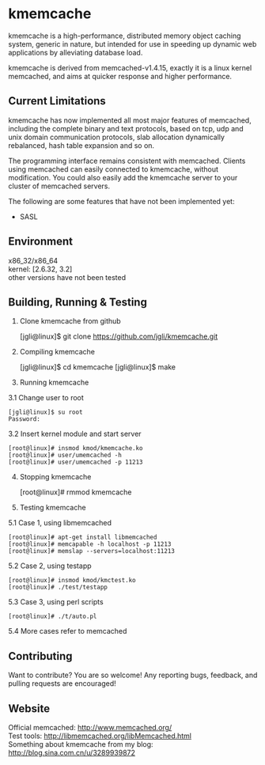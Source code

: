 kmemcache
=========

kmemcache is a high-performance, distributed memory object caching system, generic in nature,
but intended for use in speeding up dynamic web applications by alleviating database load.

kmemcache is derived from memcached-v1.4.15, exactly it is a linux kernel memcached,
and aims at quicker response and higher performance.

Current Limitations
-------------------
kmemcache has now implemented all most major features of memcached, including the complete binary
and text protocols, based on tcp, udp and unix domain communication protocols, slab allocation 
dynamically rebalanced, hash table expansion and so on.

The programming interface remains consistent with memcached. Clients using memcached can easily 
connected to kmemcache, without modification. You could also easily add the kmemcache server to
your cluster of memcached servers.

The following are some features that have not been implemented yet:  
* SASL

Environment
-----------
x86_32/x86_64	
kernel: [2.6.32, 3.2]	
other versions have not been tested

Building, Running & Testing
---------------------------
1) Clone kmemcache from github

	[jgli@linux]$ git clone https://github.com/jgli/kmemcache.git

2) Compiling kmemcache

	[jgli@linux]$ cd kmemcache
	[jgli@linux]$ make

3) Running kmemcache

3.1 Change user to root

	[jgli@linux]$ su root
	Password:

3.2 Insert kernel module and start server

	[root@linux]# insmod kmod/kmemcache.ko
	[root@linux]# user/umemcached -h
	[root@linux]# user/umemcached -p 11213

4) Stopping kmemcache

	[root@linux]# rmmod kmemcache

5) Testing kmemcache	

5.1 Case 1, using libmemcached

	[root@linux]# apt-get install libmemcached
	[root@linux]# memcapable -h localhost -p 11213
	[root@linux]# memslap --servers=localhost:11213

5.2 Case 2, using testapp

	[root@linux]# insmod kmod/kmctest.ko
	[root@linux]# ./test/testapp

5.3 Case 3, using perl scripts

	[root@linux]# ./t/auto.pl

5.4 More cases refer to memcached

Contributing
------------
Want to contribute? You are so welcome! Any reporting bugs, feedback, and pulling requests are encouraged!

Website
-------
Official memcached: http://www.memcached.org/	
Test tools: http://libmemcached.org/libMemcached.html	
Something about kmemcache from my blog: http://blog.sina.com.cn/u/3289939872
